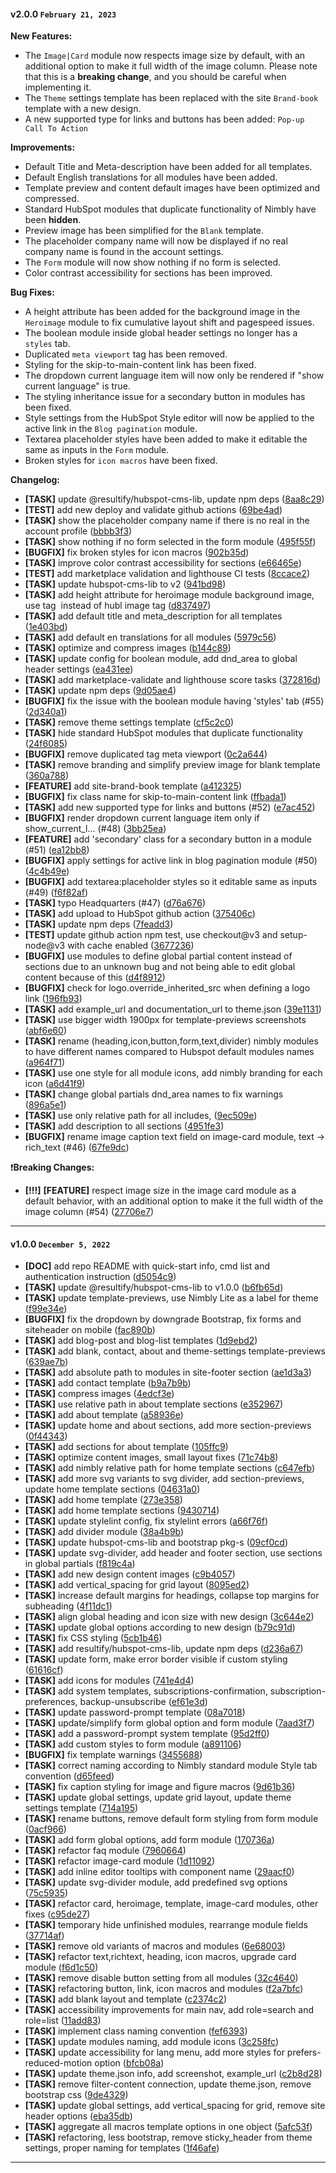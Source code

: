 
#### v2.0.0 `February 21, 2023`

**New Features:**
- The `Image|Card` module now respects image size by default, with an additional option to make it full width of the image column. Please note that this is a **breaking change**, and you should be careful when implementing it.
- The `Theme` settings template has been replaced with the site `Brand-book` template with a new design.
- A new supported type for links and buttons has been added: `Pop-up Call To Action`

**Improvements:**
- Default Title and Meta-description have been added for all templates.
- Default English translations for all modules have been added.
- Template preview and content default images have been optimized and compressed.
- Standard HubSpot modules that duplicate functionality of Nimbly have been **hidden**.
- Preview image has been simplified for the `Blank` template.
- The placeholder company name will now be displayed if no real company name is found in the account settings.
- The `Form` module will now show nothing if no form is selected.
- Color contrast accessibility for sections has been improved.

**Bug Fixes:**
- A height attribute has been added for the background image in the `Heroimage` module to fix cumulative layout shift and pagespeed issues.
- The boolean module inside global header settings no longer has a `styles` tab.
- Duplicated `meta viewport` tag has been removed.
- Styling for the skip-to-main-content link has been fixed.
- The dropdown current language item will now only be rendered if "show current language" is true.
- The styling inheritance issue for a secondary button in modules has been fixed.
- Style settings from the HubSpot Style editor will now be applied to the active link in the `Blog pagination` module.
- Textarea placeholder styles have been added to make it editable the same as inputs in the `Form` module.
- Broken styles for `icon macros` have been fixed.

**Changelog:**

- **[TASK]** update @resultify/hubspot-cms-lib, update npm deps ([8aa8c29](https://github.com/Resultify/nimbly-lite/commit/8aa8c29))
- **[TEST]** add new deploy and validate github actions ([69be4ad](https://github.com/Resultify/nimbly-lite/commit/69be4ad))
- **[TASK]** show the placeholder company name if there is no real in the account profile ([bbbb3f3](https://github.com/Resultify/nimbly-lite/commit/bbbb3f3))
- **[TASK]** show nothing if no form selected in the form module ([495f55f](https://github.com/Resultify/nimbly-lite/commit/495f55f))
- **[BUGFIX]** fix broken styles for icon macros ([902b35d](https://github.com/Resultify/nimbly-lite/commit/902b35d))
- **[TASK]** improve color contrast accessibility for sections ([e66465e](https://github.com/Resultify/nimbly-lite/commit/e66465e))
- **[TEST]** add marketplace validation and lighthouse CI tests ([8ccace2](https://github.com/Resultify/nimbly-lite/commit/8ccace2))
- **[TASK]** update hubspot-cms-lib to v2 ([941bd98](https://github.com/Resultify/nimbly-lite/commit/941bd98))
- **[TASK]** add height attribute for heroimage module background image, use tag <img> instead of hubl image tag ([d837497](https://github.com/Resultify/nimbly-lite/commit/d837497))
- **[TASK]** add default title and meta_description for all templates ([1e403bd](https://github.com/Resultify/nimbly-lite/commit/1e403bd))
- **[TASK]** add default en translations for all modules ([5979c56](https://github.com/Resultify/nimbly-lite/commit/5979c56))
- **[TASK]** optimize and compress images ([b144c89](https://github.com/Resultify/nimbly-lite/commit/b144c89))
- **[TASK]** update config for boolean module, add dnd_area to global header settings ([ea431ee](https://github.com/Resultify/nimbly-lite/commit/ea431ee))
- **[TASK]** add marketplace-validate and lighthouse score tasks ([372816d](https://github.com/Resultify/nimbly-lite/commit/372816d))
- **[TASK]** update npm deps ([9d05ae4](https://github.com/Resultify/nimbly-lite/commit/9d05ae4))
- **[BUGFIX]** fix the issue with the boolean module having 'styles' tab (#55) ([2d340a1](https://github.com/Resultify/nimbly-lite/commit/2d340a1))
- **[TASK]** remove theme settings template ([cf5c2c0](https://github.com/Resultify/nimbly-lite/commit/cf5c2c0))
- **[TASK]** hide standard HubSpot modules that duplicate functionality ([24f6085](https://github.com/Resultify/nimbly-lite/commit/24f6085))
- **[BUGFIX]** remove duplicated tag meta viewport ([0c2a644](https://github.com/Resultify/nimbly-lite/commit/0c2a644))
- **[TASK]** remove branding and simplify preview image for blank template ([360a788](https://github.com/Resultify/nimbly-lite/commit/360a788))
- **[FEATURE]** add site-brand-book template ([a412325](https://github.com/Resultify/nimbly-lite/commit/a412325))
- **[BUGFIX]** fix class name for skip-to-main-content link ([ffbada1](https://github.com/Resultify/nimbly-lite/commit/ffbada1))
- **[TASK]** add new supported type for links and buttons (#52) ([e7ac452](https://github.com/Resultify/nimbly-lite/commit/e7ac452))
- **[BUGFIX]** render dropdown current language item only if show_current_l… (#48) ([3bb25ea](https://github.com/Resultify/nimbly-lite/commit/3bb25ea))
- **[FEATURE]** add 'secondary' class for a secondary button in a module (#51) ([ea12bb8](https://github.com/Resultify/nimbly-lite/commit/ea12bb8))
- **[BUGFIX]** apply settings for active link in blog pagination module (#50) ([4c4b49e](https://github.com/Resultify/nimbly-lite/commit/4c4b49e))
- **[BUGFIX]** add textarea:placeholder styles so it editable same as inputs (#49) ([f6f82af](https://github.com/Resultify/nimbly-lite/commit/f6f82af))
- **[TASK]** typo Headquarters (#47) ([d76a676](https://github.com/Resultify/nimbly-lite/commit/d76a676))
- **[TASK]** add upload to HubSpot github action ([375406c](https://github.com/Resultify/nimbly-lite/commit/375406c))
- **[TASK]** update npm deps ([7feadd3](https://github.com/Resultify/nimbly-lite/commit/7feadd3))
- **[TEST]** update github action npm test, use checkout@v3 and setup-node@v3 with cache enabled ([3677236](https://github.com/Resultify/nimbly-lite/commit/3677236))
- **[BUGFIX]** use modules to define global partial content instead of sections due to an unknown bug and not being able to edit global content because of this ([d4f8912](https://github.com/Resultify/nimbly-lite/commit/d4f8912))
- **[BUGFIX]** check for logo.override_inherited_src when defining a logo link ([196fb93](https://github.com/Resultify/nimbly-lite/commit/196fb93))
- **[TASK]** add example_url and documentation_url to theme.json ([39e1131](https://github.com/Resultify/nimbly-lite/commit/39e1131))
- **[TASK]** use bigger width 1900px for template-previews screenshots ([abf6e60](https://github.com/Resultify/nimbly-lite/commit/abf6e60))
- **[TASK]** rename (heading,icon,button,form,text,divider) nimbly modules to have different names compared to Hubspot default modules names ([a964f71](https://github.com/Resultify/nimbly-lite/commit/a964f71))
- **[TASK]** use one style for all module icons, add nimbly branding for each icon ([a6d41f9](https://github.com/Resultify/nimbly-lite/commit/a6d41f9))
- **[TASK]** change global partials dnd_area names to fix warnings ([896a5e1](https://github.com/Resultify/nimbly-lite/commit/896a5e1))
- **[TASK]** use only relative path for all includes, ([9ec509e](https://github.com/Resultify/nimbly-lite/commit/9ec509e))
- **[TASK]** add description to all sections ([4951fe3](https://github.com/Resultify/nimbly-lite/commit/4951fe3))
- **[BUGFIX]** rename image caption text field on image-card module, text -> rich_text (#46) ([67fe9dc](https://github.com/Resultify/nimbly-lite/commit/67fe9dc))

:heavy_exclamation_mark:**Breaking Changes:**
- **[!!!]** **[FEATURE]** respect image size in the image card module as a default behavior,  with an additional option to make it the full width of the image column (#54) ([27706e7](https://github.com/Resultify/nimbly-lite/commit/27706e7))

***

#### v1.0.0 `December 5, 2022`

- **[DOC]** add repo README with quick-start info, cmd list and authentication instruction ([d5054c9](https://github.com/Resultify/nimbly-lite/commit/d5054c9))
- **[TASK]** update @resultify/hubspot-cms-lib to v1.0.0 ([b6fb65d](https://github.com/Resultify/nimbly-lite/commit/b6fb65d))
- **[TASK]** update template-previews, use Nimbly Lite as a label for theme ([f99e34e](https://github.com/Resultify/nimbly-lite/commit/f99e34e))
- **[BUGFIX]** fix the dropdown by downgrade Bootstrap, fix forms and siteheader on mobile ([fac890b](https://github.com/Resultify/nimbly-lite/commit/fac890b))
- **[TASK]** add blog-post and blog-list templates ([1d9ebd2](https://github.com/Resultify/nimbly-lite/commit/1d9ebd2))
- **[TASK]** add blank, contact, about and theme-settings template-previews ([639ae7b](https://github.com/Resultify/nimbly-lite/commit/639ae7b))
- **[TASK]** add absolute path to modules in site-footer section ([ae1d3a3](https://github.com/Resultify/nimbly-lite/commit/ae1d3a3))
- **[TASK]** add contact template ([b9a7b9b](https://github.com/Resultify/nimbly-lite/commit/b9a7b9b))
- **[TASK]** compress images ([4edcf3e](https://github.com/Resultify/nimbly-lite/commit/4edcf3e))
- **[TASK]** use relative path in about template sections ([e352967](https://github.com/Resultify/nimbly-lite/commit/e352967))
- **[TASK]** add about template ([a58936e](https://github.com/Resultify/nimbly-lite/commit/a58936e))
- **[TASK]** update home and about sections, add more section-previews ([0f44343](https://github.com/Resultify/nimbly-lite/commit/0f44343))
- **[TASK]** add sections for about template ([105ffc9](https://github.com/Resultify/nimbly-lite/commit/105ffc9))
- **[TASK]** optimize content images, small layout fixes ([71c74b8](https://github.com/Resultify/nimbly-lite/commit/71c74b8))
- **[TASK]** add nimbly relative path for home template sections ([c647efb](https://github.com/Resultify/nimbly-lite/commit/c647efb))
- **[TASK]** add more svg variants to svg divider, add section-previews, update home template sections ([04631a0](https://github.com/Resultify/nimbly-lite/commit/04631a0))
- **[TASK]** add home template ([273e358](https://github.com/Resultify/nimbly-lite/commit/273e358))
- **[TASK]** add home template sections ([9430714](https://github.com/Resultify/nimbly-lite/commit/9430714))
- **[TASK]** update stylelint config, fix stylelint errors ([a66f76f](https://github.com/Resultify/nimbly-lite/commit/a66f76f))
- **[TASK]** add divider module ([38a4b9b](https://github.com/Resultify/nimbly-lite/commit/38a4b9b))
- **[TASK]** update hubspot-cms-lib and bootstrap pkg-s ([09cf0cd](https://github.com/Resultify/nimbly-lite/commit/09cf0cd))
- **[TASK]** update svg-divider, add header and footer section, use sections in global partials ([f819c4a](https://github.com/Resultify/nimbly-lite/commit/f819c4a))
- **[TASK]** add new design content images ([c9b4057](https://github.com/Resultify/nimbly-lite/commit/c9b4057))
- **[TASK]** add vertical_spacing for grid layout ([8095ed2](https://github.com/Resultify/nimbly-lite/commit/8095ed2))
- **[TASK]** increase default margins for headings, collapse top margins for subheading ([4f11dc1](https://github.com/Resultify/nimbly-lite/commit/4f11dc1))
- **[TASK]** align global heading and icon size with new design ([3c644e2](https://github.com/Resultify/nimbly-lite/commit/3c644e2))
- **[TASK]** update global options according to new design ([b79c91d](https://github.com/Resultify/nimbly-lite/commit/b79c91d))
- **[TASK]** fix CSS styling ([5cb1b46](https://github.com/Resultify/nimbly-lite/commit/5cb1b46))
- **[TASK]** add resultify/hubspot-cms-lib, update npm deps ([d236a67](https://github.com/Resultify/nimbly-lite/commit/d236a67))
- **[TASK]** update form, make error border visible if custom styling ([61616cf](https://github.com/Resultify/nimbly-lite/commit/61616cf))
- **[TASK]** add icons for modules ([741e4d4](https://github.com/Resultify/nimbly-lite/commit/741e4d4))
- **[TASK]** add system templates, subscriptions-confirmation, subscription-preferences, backup-unsubscribe ([ef61e3d](https://github.com/Resultify/nimbly-lite/commit/ef61e3d))
- **[TASK]** update password-prompt template ([08a7018](https://github.com/Resultify/nimbly-lite/commit/08a7018))
- **[TASK]** update/simplify form global option and form module ([7aad3f7](https://github.com/Resultify/nimbly-lite/commit/7aad3f7))
- **[TASK]** add a password-prompt system template ([95d2ff0](https://github.com/Resultify/nimbly-lite/commit/95d2ff0))
- **[TASK]** add custom styles to form module ([a891106](https://github.com/Resultify/nimbly-lite/commit/a891106))
- **[BUGFIX]** fix template warnings ([3455688](https://github.com/Resultify/nimbly-lite/commit/3455688))
- **[TASK]** correct naming according to Nimbly standard module Style tab convention ([d65feed](https://github.com/Resultify/nimbly-lite/commit/d65feed))
- **[TASK]** fix caption styling for image and figure macros ([9d61b36](https://github.com/Resultify/nimbly-lite/commit/9d61b36))
- **[TASK]** update global settings, update grid layout, update theme settings template ([714a195](https://github.com/Resultify/nimbly-lite/commit/714a195))
- **[TASK]** rename buttons, remove default form styling from form module ([0acf966](https://github.com/Resultify/nimbly-lite/commit/0acf966))
- **[TASK]** add form global options, add form module ([170736a](https://github.com/Resultify/nimbly-lite/commit/170736a))
- **[TASK]** refactor faq module ([7960664](https://github.com/Resultify/nimbly-lite/commit/7960664))
- **[TASK]** refactor image-card module ([1d11092](https://github.com/Resultify/nimbly-lite/commit/1d11092))
- **[TASK]** add inline editor tooltips with component name ([29aacf0](https://github.com/Resultify/nimbly-lite/commit/29aacf0))
- **[TASK]** update svg-divider module, add predefined svg options ([75c5935](https://github.com/Resultify/nimbly-lite/commit/75c5935))
- **[TASK]** refactor card, heroimage, template, image-card modules, other fixes ([c95de27](https://github.com/Resultify/nimbly-lite/commit/c95de27))
- **[TASK]** temporary hide unfinished modules, rearrange module fields ([37714af](https://github.com/Resultify/nimbly-lite/commit/37714af))
- **[TASK]** remove old variants of macros and modules ([6e68003](https://github.com/Resultify/nimbly-lite/commit/6e68003))
- **[TASK]** refactor text,richtext, heading, icon macros, upgrade card module ([f6d1c50](https://github.com/Resultify/nimbly-lite/commit/f6d1c50))
- **[TASK]** remove disable button setting from all modules ([32c4640](https://github.com/Resultify/nimbly-lite/commit/32c4640))
- **[TASK]** refactoring button, link, icon macros and modules ([f2a7bfc](https://github.com/Resultify/nimbly-lite/commit/f2a7bfc))
- **[TASK]** add blank layout and template ([c2374c2](https://github.com/Resultify/nimbly-lite/commit/c2374c2))
- **[TASK]** accessibility improvements for main nav, add role=search and role=list ([11add83](https://github.com/Resultify/nimbly-lite/commit/11add83))
- **[TASK]** implement class naming convention ([fef6393](https://github.com/Resultify/nimbly-lite/commit/fef6393))
- **[TASK]** update modules naming, add module icons ([3c258fc](https://github.com/Resultify/nimbly-lite/commit/3c258fc))
- **[TASK]** update accessibility for lang menu, add more styles for prefers-reduced-motion option ([bfcb08a](https://github.com/Resultify/nimbly-lite/commit/bfcb08a))
- **[TASK]** update theme.json info, add screenshot, example_url ([c2b8d28](https://github.com/Resultify/nimbly-lite/commit/c2b8d28))
- **[TASK]** remove filter-content connection, update theme.json, remove bootstrap css ([9de4329](https://github.com/Resultify/nimbly-lite/commit/9de4329))
- **[TASK]** update global settings, add vertical_spacing for grid, remove site header options ([eba35db](https://github.com/Resultify/nimbly-lite/commit/eba35db))
- **[TASK]** aggregate all macros template options in one object ([5afc53f](https://github.com/Resultify/nimbly-lite/commit/5afc53f))
- **[TASK]** refactoring, less bootstrap, remove sticky_header from theme settings, proper naming for templates ([1f46afe](https://github.com/Resultify/nimbly-lite/commit/1f46afe))

***
